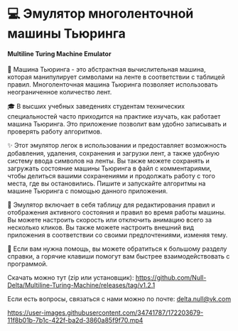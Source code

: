 # 💻 Эмулятор многоленточной машины Тьюринга
#### Multiline Turing Machine Emulator

📌 Машина Тьюринга - это абстрактная вычислительная машина, которая манипулирует символами на ленте в соответствии с таблицей правил. Многоленточная машина Тьюринга позволяет использовать неограниченное количество лент.

🎓 В высших учебных заведениях студентам технических специальностей часто приходится на практике изучать, как работает машина Тьюринга. Это приложение позволит вам удобно записывать и проверять работу алгоритмов.

✨ Этот эмулятор легок в использовании и предоставляет возможность добавления, удаления, сохранения и загрузки лент, а также удобную систему ввода символов на ленты. Вы также можете сохранять и загружать состояние машины Тьюринга в файл с комментариями, чтобы делиться вашими сохранениями и продолжать работу с того места, где вы остановились. Пишите и запускайте алгоритмы на машине Тьюринга с помощью данного приложения.

💫 Эмулятор включает в себя таблицу для редактирования правил и отображения активного состояния и правил во время работы машины. Вы можете настроить скорость или отключить анимацию всего за несколько кликов. Вы также можете настроить внешний вид приложения в соответствии со своими предпочтениями, изменяя тему.

🚀 Если вам нужна помощь, вы можете обратиться к большому разделу справки, а горячие клавиши помогут вам быстрее взаимодействовать с программой.

Скачать можно тут (zip или установщик): https://github.com/Null-Delta/Multiline-Turing-Machine/releases/tag/v1.2.1

Если есть вопросы, связаться с нами можно по почте: delta.null@vk.com

https://user-images.githubusercontent.com/34741787/172203679-11f8b01b-7b1c-422f-ba2d-3860a85f9f70.mp4

